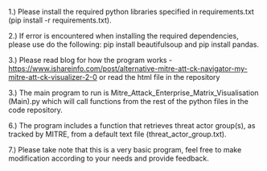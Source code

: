 1.) Please install the required python libraries specified in requirements.txt (pip install -r requirements.txt).

2.) If error is encountered when installing the required dependencies, please use do the following: pip install beautifulsoup and pip install pandas.

3.) Please read blog for how the program works - https://www.ishareinfo.com/post/alternative-mitre-att-ck-navigator-my-mitre-att-ck-visualizer-2-0 or read the html file in the repository

3.) The main program to run is Mitre_Attack_Enterprise_Matrix_Visualisation (Main).py which will call functions from the rest of the python files in the code repository.

6.) The program includes a function that retrieves threat actor group(s), as tracked by MITRE, from a default text file (threat_actor_group.txt). 

7.) Please take note that this is a very basic program, feel free to make modification according to your needs and provide feedback.

